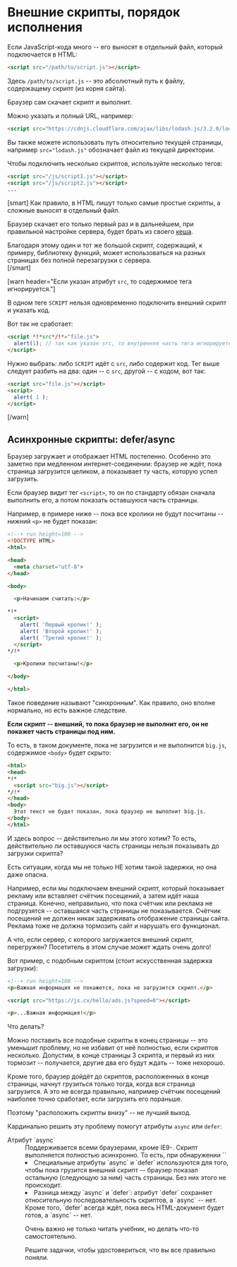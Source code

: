 # Внешние скрипты, порядок исполнения

Если JavaScript-кода много -- его выносят в отдельный файл, который подключается в HTML:

```html
<script src="/path/to/script.js"></script>
```

Здесь `/path/to/script.js` -- это абсолютный путь к файлу, содержащему скрипт (из корня сайта). 

Браузер сам скачает скрипт и выполнит.

Можно указать и полный URL, например:

```html
<script src="https://cdnjs.cloudflare.com/ajax/libs/lodash.js/3.2.0/lodash.js"></script>
```

Вы также можете использовать путь относительно текущей страницы, например `src="lodash.js"` обозначает файл из текущей директории.

Чтобы подключить несколько скриптов, используйте несколько тегов:

```html
<script src="/js/script1.js"></script>
<script src="/js/script2.js"></script>
...
```

[smart]
Как правило, в HTML пишут только самые простые скрипты, а сложные выносят в отдельный файл.

Браузер скачает его только первый раз и в дальнейшем, при правильной настройке сервера, будет брать из своего [кеша](http://ru.wikipedia.org/wiki/%D0%9A%D1%8D%D1%88).

Благодаря этому один и тот же большой скрипт, содержащий, к примеру, библиотеку функций, может использоваться на разных страницах без полной перезагрузки с сервера.  
[/smart]


[warn header="Если указан атрибут `src`, то содержимое тега игнорируется."]

В одном теге `SCRIPT` нельзя одновременно подключить внешний скрипт и указать код. 

Вот так не cработает:

```html
<script *!*src*/!*="file.js">
  alert(1); // так как указан src, то внутренняя часть тега игнорируется
</script>
```

Нужно выбрать: либо `SCRIPT` идёт с `src`, либо содержит код. Тег выше следует разбить на два: один -- с `src`, другой -- с кодом, вот так:

```html
<script src="file.js"></script>
<script>
  alert( 1 );
</script>
```

[/warn]

## Асинхронные скрипты: defer/async

Браузер загружает и отображает HTML постепенно. Особенно это заметно при медленном интернет-соединении: браузер не ждёт, пока страница загрузится целиком, а показывает ту часть, которую успел загрузить.

Если браузер видит тег `<script>`, то он по стандарту обязан сначала выполнить его, а потом показать оставшуюся часть страницы.

Например, в примере ниже -- пока все кролики не будут посчитаны -- нижний `<p>` не будет показан:

```html
<!--+ run height=100 -->
<!DOCTYPE HTML>
<html>

<head>
  <meta charset="utf-8">
</head>

<body>

  <p>Начинаем считать:</p>

*!*
  <script>
    alert( 'Первый кролик!' );
    alert( 'Второй кролик!' );
    alert( 'Третий кролик!' );
  </script>
*/!*

  <p>Кролики посчитаны!</p>

</body>

</html>
```

Такое поведение называют "синхронным". Как правило, оно вполне нормально, но есть важное следствие.

**Если скрипт -- внешний, то пока браузер не выполнит его, он не покажет часть страницы под ним.**

То есть, в таком документе, пока не загрузится и не выполнится `big.js`, содержимое `<body>` будет скрыто:

```html
<html>
<head>
*!*
  <script src="big.js"></script>
*/!*
</head>
<body>
  Этот текст не будет показан, пока браузер не выполнит big.js.
</body>
</html>
```

И здесь вопрос -- действительно ли мы этого хотим? То есть, действительно ли оставшуюся часть страницы нельзя показывать до загрузки скрипта? 

Есть ситуации, когда мы не только НЕ хотим такой задержки, но она даже опасна.

Например, если мы подключаем внешний скрипт, который показывает рекламу или вставляет счётчик посещений, а затем идёт наша страница. Конечно, неправильно, что пока счётчик или реклама не подгрузятся -- оставшаяся часть страницы не показывается. Счётчик посещений не должен никак задерживать отображение страницы сайта. Реклама тоже не должна тормозить сайт и нарушать его функционал.

А что, если сервер, с которого загружается внешний скрипт, перегружен? Посетитель в этом случае может ждать очень долго!

Вот пример, с подобным скриптом (стоит искусственная задержка загрузки):

```html
<!--+ run height=100 -->
<p>Важная информация не покажется, пока не загрузится скрипт.</p>

<script src="https://js.cx/hello/ads.js?speed=0"></script>

<p>...Важная информация!</p>
```

Что делать?

Можно поставить все подобные скрипты в конец страницы -- это уменьшит проблему, но не избавит от неё полностью, если скриптов несколько. Допустим, в конце страницы 3 скрипта, и первый из них тормозит -- получается, другие два его будут ждать -- тоже нехорошо.

Кроме того, браузер дойдёт до скриптов, расположенных в конце страницы, начнут грузиться только тогда, когда вся страница загрузится. А это не всегда правильно, например счётчик посещений наиболее точно сработает, если загрузить его пораньше.

Поэтому "расположить скрипты внизу" -- не лучший выход.

Кардинально решить эту проблему помогут атрибуты `async` или `defer`:
<dl>
<dt>Атрибут `async`</dt>
<dd>Поддерживается всеми браузерами, кроме IE9-. Скрипт выполняется полностью асинхронно. То есть, при обнаружении `<script async src="...">` браузер не останавливает обработку страницы, а спокойно работает дальше. Когда скрипт будет загружен -- он выполнится.</dd>
<dt>Атрибут `defer`</dt>
<dd>Поддерживается всеми браузерами, включая самые старые IE. Скрипт также выполняется асинхронно, не заставляет ждать страницу, но есть два отличия от `async`.

Первое -- браузер гарантирует, что относительный порядок скриптов с `defer` будет сохранён. 

То есть, в таком коде (с `async`) первым сработает тот скрипт, который раньше загрузится:

```html
<script src="1.js" async></script>
<script src="2.js" async></script>
```

А в таком коде (с `defer`) первым сработает всегда `1.js`, а скрипт `2.js`, даже если загрузился раньше, будет его ждать.

```html
<script src="1.js" defer></script>
<script src="2.js" defer></script>
```

Поэтому атрибут `defer` используют в тех случаях, когда второй скрипт `2.js` зависит от первого `1.js`, к примеру -- использует что-то, описанное первым скриптом.

Второе отличие -- скрипт с `defer` сработает, когда весь HTML-документ будет обработан браузером. 

Например, если документ достаточно большой...
```html
<script src="async.js" async></script>
<script src="defer.js" defer></script>

Много много много букв
```

...То скрипт `async.js` выполнится, как только загрузится -- возможно, до того, как ведь документ готов. А `defer.js` подождёт готовности всего документа.

Это бывает удобно, когда мы в скрипте хотим работать с документом, и должны быть уверены, что он полностью получен.
</dd>
</dl>

[smart header="`async` вместе с `defer`"]
При одновременном указании `async` и `defer` в современных браузерах будет использован только `async`, в IE9- -- только `defer` (не понимает `async`).
[/smart]

[warn header="Атрибуты `async/defer` -- только для внешних скриптов"]
Атрибуты `async/defer` работают только в том случае, если назначены на внешние скрипты, т.е. имеющие `src`. 

При попытке назначить их на обычные скрипты <code>&lt;script&gt;...&lt;/script&gt;</code>, они будут проигнороированы.
[/warn]

Тот же пример с `async`:

```html
<!--+ run height=100 -->
<p>Важная информация теперь не ждёт, пока загрузится скрипт...</p>

<script *!*async*/!* src="https://js.cx/hello/ads.js?speed=0"></script>

<p>...Важная информация!</p>
```

При запуске вы увидите, что вся страница отобразилась тут же, а `alert` из внешнего скрипта появится позже, когда загрузится скрипт. 

[smart header="Эти атрибуты давно \"в ходу\""]
Большинство современных системы рекламы и счётчиков знают про эти атрибуты и используют их.

Перед вставкой внешнего тега `<script>` понимающий программист всегда проверит, есть ли у него подобный атрибут. Иначе медленный скрипт может задержать загрузку страницы.
[/smart]

[smart header="Забегая вперёд"]
Для продвинутого читателя, который знает, что теги `<script>` можно добавлять на страницу в любой момент при помощи самого javascript, заметим, что скрипты, добавленные таким образом, ведут себя так же, как `async`. То есть, выполняются как только загрузятся, без сохранения относительного порядка.

Если же нужно сохранить порядок выполнения, то есть добавить несколько скриптов, которые выполнятся строго один за другим, то используется свойство `script.async = false`.


Выглядит это примерно так:
```js
function addScript(src);
  var script = document.createElement('script');
  script.src = src;
*!*
  script.async = false; // чтобы гарантировать порядок 
*/!*
  document.head.appendChild(script);
}

addScript('1.js'); // загружаться эти скрипты начнут сразу
addScript('2.js'); // выполнятся, как только загрузятся
addScript('3.js'); // но, гарантированно, в порядке 1 -> 2 -> 3
```

Более подробно работу со страницей мы разберём во второй части учебника.
[/smart]


## Итого

<ul>
<li>Скрипты вставляются на страницу как текст в теге `<script>`, либо как внешний файл через `<script src="путь"></script>`</li>
<li>Специальные атрибуты `async` и `defer` используются для того, чтобы пока грузится внешний скрипт -- браузер показал остальную (следующую за ним) часть страницы. Без них этого не происходит.</li>
<li>Разница между `async` и `defer`: атрибут `defer` сохраняет относительную последовательность скриптов, а `async` -- нет. Кроме того, `defer` всегда ждёт, пока весь HTML-документ будет готов, а `async` -- нет.</li>
</ul>

Очень важно не только читать учебник, но делать что-то самостоятельно.

Решите задачки, чтобы удостовериться, что вы все правильно поняли.


